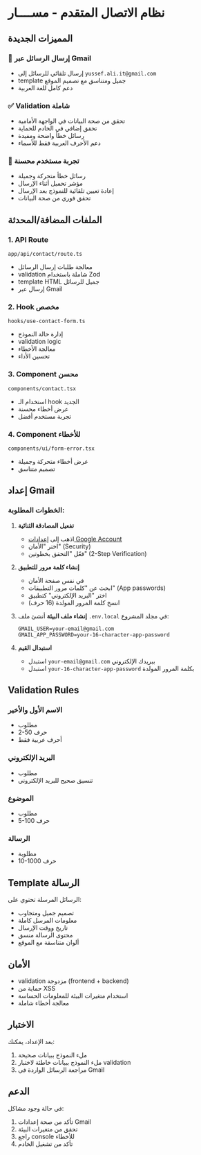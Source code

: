 # نظام الاتصال المتقدم - مســــار

## المميزات الجديدة

### 🚀 إرسال الرسائل عبر Gmail
- إرسال تلقائي للرسائل إلى `yussef.ali.it@gmail.com`
- template جميل ومتناسق مع تصميم الموقع
- دعم كامل للغة العربية

### ✅ Validation شاملة
- تحقق من صحة البيانات في الواجهة الأمامية
- تحقق إضافي في الخادم للحماية
- رسائل خطأ واضحة ومفيدة
- دعم الأحرف العربية فقط للأسماء

### 🎨 تجربة مستخدم محسنة
- رسائل خطأ متحركة وجميلة
- مؤشر تحميل أثناء الإرسال
- إعادة تعيين تلقائية للنموذج بعد الإرسال
- تحقق فوري من صحة البيانات

## الملفات المضافة/المحدثة

### 1. API Route
```
app/api/contact/route.ts
```
- معالجة طلبات إرسال الرسائل
- validation شاملة باستخدام Zod
- template HTML جميل للرسائل
- إرسال عبر Gmail

### 2. Hook مخصص
```
hooks/use-contact-form.ts
```
- إدارة حالة النموذج
- validation logic
- معالجة الأخطاء
- تحسين الأداء

### 3. Component محسن
```
components/contact.tsx
```
- استخدام الـ hook الجديد
- عرض أخطاء محسنة
- تجربة مستخدم أفضل

### 4. Component للأخطاء
```
components/ui/form-error.tsx
```
- عرض أخطاء متحركة وجميلة
- تصميم متناسق

## إعداد Gmail

### الخطوات المطلوبة:

1. **تفعيل المصادقة الثنائية**
   - اذهب إلى [إعدادات Google Account](https://myaccount.google.com/)
   - اختر "الأمان" (Security)
   - فعّل "التحقق بخطوتين" (2-Step Verification)

2. **إنشاء كلمة مرور للتطبيق**
   - في نفس صفحة الأمان
   - ابحث عن "كلمات مرور التطبيقات" (App passwords)
   - اختر "البريد الإلكتروني" كتطبيق
   - انسخ كلمة المرور المولدة (16 حرف)

3. **إنشاء ملف البيئة**
   أنشئ ملف `.env.local` في مجلد المشروع:
   ```env
   GMAIL_USER=your-email@gmail.com
   GMAIL_APP_PASSWORD=your-16-character-app-password
   ```

4. **استبدال القيم**
   - استبدل `your-email@gmail.com` ببريدك الإلكتروني
   - استبدل `your-16-character-app-password` بكلمة المرور المولدة

## Validation Rules

### الاسم الأول والأخير
- مطلوب
- 2-50 حرف
- أحرف عربية فقط

### البريد الإلكتروني
- مطلوب
- تنسيق صحيح للبريد الإلكتروني

### الموضوع
- مطلوب
- 5-100 حرف

### الرسالة
- مطلوبة
- 10-1000 حرف

## Template الرسالة

الرسائل المرسلة تحتوي على:
- تصميم جميل ومتجاوب
- معلومات المرسل كاملة
- تاريخ ووقت الإرسال
- محتوى الرسالة منسق
- ألوان متناسقة مع الموقع

## الأمان

- validation مزدوجة (frontend + backend)
- حماية من XSS
- استخدام متغيرات البيئة للمعلومات الحساسة
- معالجة أخطاء شاملة

## الاختبار

بعد الإعداد، يمكنك:
1. ملء النموذج ببيانات صحيحة
2. ملء النموذج ببيانات خاطئة لاختبار validation
3. مراجعة الرسائل الواردة في Gmail

## الدعم

في حالة وجود مشاكل:
1. تأكد من صحة إعدادات Gmail
2. تحقق من متغيرات البيئة
3. راجع console للأخطاء
4. تأكد من تشغيل الخادم 